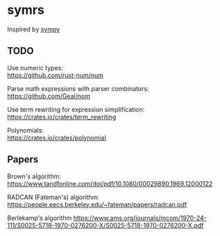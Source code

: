 # symrs

Inspired by [sympy](https://github.com/sympy/sympy)

## TODO

Use numeric types:  
https://github.com/rust-num/num

Parse math expressions with parser combinators:  
https://github.com/Geal/nom

Use term rewriting for expression simplification:  
https://crates.io/crates/term_rewriting

Polynomials:  
https://crates.io/crates/polynomial

## Papers

Brown's algorithm:
https://www.tandfonline.com/doi/pdf/10.1080/00029890.1969.12000122

RADCAN (Fateman's) algorithm:
https://people.eecs.berkeley.edu/~fateman/papers/radcan.pdf

Berlekamp's algorithm
https://www.ams.org/journals/mcom/1970-24-111/S0025-5718-1970-0276200-X/S0025-5718-1970-0276200-X.pdf
